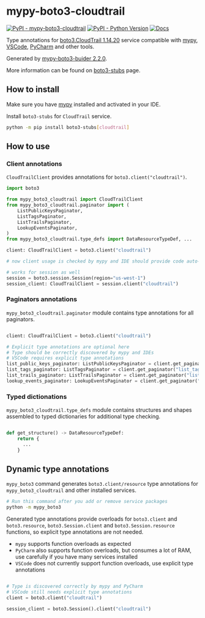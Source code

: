 # mypy-boto3-cloudtrail

[![PyPI - mypy-boto3-cloudtrail](https://img.shields.io/pypi/v/mypy-boto3-cloudtrail.svg?color=blue)](https://pypi.org/project/mypy-boto3-cloudtrail)
[![PyPI - Python Version](https://img.shields.io/pypi/pyversions/mypy-boto3-cloudtrail.svg?color=blue)](https://pypi.org/project/mypy-boto3-cloudtrail)
[![Docs](https://img.shields.io/readthedocs/mypy-boto3-builder.svg?color=blue)](https://mypy-boto3-builder.readthedocs.io/)

Type annotations for
[boto3.CloudTrail 1.14.20](https://boto3.amazonaws.com/v1/documentation/api/1.14.20/reference/services/cloudtrail.html#CloudTrail) service
compatible with [mypy](https://github.com/python/mypy), [VSCode](https://code.visualstudio.com/),
[PyCharm](https://www.jetbrains.com/pycharm/) and other tools.

Generated by [mypy-boto3-buider 2.2.0](https://github.com/vemel/mypy_boto3_builder).

More information can be found on [boto3-stubs](https://pypi.org/project/boto3-stubs/) page.

## How to install

Make sure you have [mypy](https://github.com/python/mypy) installed and activated in your IDE.

Install `boto3-stubs` for `CloudTrail` service.

```bash
python -m pip install boto3-stubs[cloudtrail]
```

## How to use

### Client annotations

`CloudTrailClient` provides annotations for `boto3.client("cloudtrail")`.

```python
import boto3

from mypy_boto3_cloudtrail import CloudTrailClient
from mypy_boto3_cloudtrail.paginator import (
    ListPublicKeysPaginator,
    ListTagsPaginator,
    ListTrailsPaginator,
    LookupEventsPaginator,
)
from mypy_boto3_cloudtrail.type_defs import DataResourceTypeDef, ...

client: CloudTrailClient = boto3.client("cloudtrail")

# now client usage is checked by mypy and IDE should provide code auto-complete

# works for session as well
session = boto3.session.Session(region="us-west-1")
session_client: CloudTrailClient = session.client("cloudtrail")
```

### Paginators annotations

`mypy_boto3_cloudtrail.paginator` module contains type annotations for all paginators.

```python

client: CloudTrailClient = boto3.client("cloudtrail")

# Explicit type annotations are optional here
# Type should be correctly discovered by mypy and IDEs
# VSCode requires explicit type annotations
list_public_keys_paginator: ListPublicKeysPaginator = client.get_paginator("list_public_keys")
list_tags_paginator: ListTagsPaginator = client.get_paginator("list_tags")
list_trails_paginator: ListTrailsPaginator = client.get_paginator("list_trails")
lookup_events_paginator: LookupEventsPaginator = client.get_paginator("lookup_events")
```







### Typed dictionations

`mypy_boto3_cloudtrail.type_defs` module contains structures and shapes assembled
to typed dictionaries for additional type checking.

```python

def get_structure() -> DataResourceTypeDef:
    return {
      ...
    }
```


## Dynamic type annotations

`mypy_boto3` command generates `boto3.client/resource` type annotations for
`mypy_boto3_cloudtrail` and other installed services.

```bash
# Run this command after you add or remove service packages
python -m mypy_boto3
```

Generated type annotations provide overloads for `boto3.client` and `boto3.resource`,
`boto3.Session.client` and `boto3.Session.resource` functions,
so explicit type annotations are not needed.

- `mypy` supports function overloads as expected
- `PyCharm` also supports function overloads, but consumes a lot of RAM, use carefully if you have many services installed
- `VSCode` does not currently support function overloads, use explicit type annotations

```python

# Type is discovered correctly by mypy and PyCharm
# VSCode still needs explicit type annotations
client = boto3.client("cloudtrail")

session_client = boto3.Session().client("cloudtrail")
```
